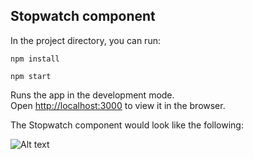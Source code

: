 ## Stopwatch component

In the project directory, you can run:

```npm install```

```npm start```

Runs the app in the development mode.<br>
Open [http://localhost:3000](http://localhost:3000) to view it in the browser.

The Stopwatch component would look like the following:

![Alt text](/stopwatch_component.png?raw=true "Stopwatch Component")


